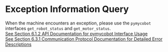# Exception Information Query

When the machine encounters an exception, please use the `pymycobot` interfaces `get_robot_status` and `get_motor_status`.<br>
[See Section 6.1.2 API Documentation for pymycobot Interface Usage](../../6-SDKDevelopment/6.1-ApplicationBasePython/6.1.2-API.md)<br>
[See Section 6.3.1 Communication Protocol Documentation for Detailed Error Descriptions](../../6-SDKDevelopment/6.3-ApplicationBaseSerialPortProtocol/6.3.1-Protocol_Introduction.md)

